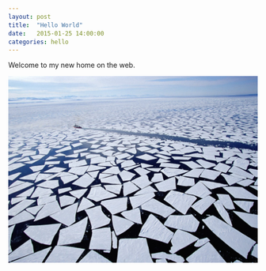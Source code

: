 ```yaml
---
layout: post
title:  "Hello World"
date:   2015-01-25 14:00:00
categories: hello
---
```

Welcome to my new home on the web.
<div class="img img-big">
    <img src="/assets/hello.jpg">
</div>
